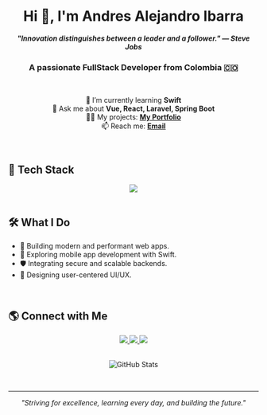 <!-- Hero Section -->
<h1 align="center">Hi 👋, I'm Andres Alejandro Ibarra</h1>

<p align="center">
  <em><strong>"Innovation distinguishes between a leader and a follower." — Steve Jobs</strong></em>
</p>

<h3 align="center">A passionate FullStack Developer from Colombia 🇨🇴</h3>

<br />


<!-- Quick Bio -->
<p align="center">
🌱 I’m currently learning <strong>Swift</strong> <br/>
💬 Ask me about <strong>Vue, React, Laravel, Spring Boot</strong> <br/>
👨‍💻 My projects: <a href="https://portafolio-personal-alejandro-ibarra.vercel.app/" target="_blank"><strong>My Portfolio</strong></a> <br/>
📫 Reach me: <a href="mailto:alejandroibarrab0532@gmail.com"><strong>Email</strong></a>
</p>

<br />

<!-- Stack Icons -->
## 🚀 Tech Stack
<div align="center">
  <img src="https://skillicons.dev/icons?i=vue,react,laravel,spring,swift,python,docker,aws,git,figma,postgres,mysql&theme=dark" />
</div>

<br/>

<!-- Projects or Showcase -->
## 🛠️ What I Do
- 🚀 Building modern and performant web apps.
- 📱 Exploring mobile app development with Swift.
- 🛡️ Integrating secure and scalable backends.
- 🎨 Designing user-centered UI/UX.

<br/>

<!-- Connect Section -->
## 🌎 Connect with Me
<div align="center">
  <a href="mailto:alejandroibarrab0532@gmail.com">
    <img src="https://img.shields.io/badge/Email-D14836?style=for-the-badge&logo=gmail&logoColor=white"/>
  </a>
  <a href="https://www.linkedin.com/in/alejandroibarra">
    <img src="https://img.shields.io/badge/LinkedIn-0077B5?style=for-the-badge&logo=linkedin&logoColor=white"/>
  </a>
  <a href="https://portafolio-personal-alejandro-ibarra.vercel.app/">
    <img src="https://img.shields.io/badge/Portfolio-000?style=for-the-badge&logo=vercel&logoColor=white"/>
  </a>
</div>

<br/>

<!-- GitHub Stats -->
<p align="center">
  <img src="https://github-readme-stats.vercel.app/api?username=AlejoIbarra&show_icons=true&theme=gotham" alt="GitHub Stats" />
</p>

<br/>

---

<p align="center">
  <i>"Striving for excellence, learning every day, and building the future."</i>
</p>

